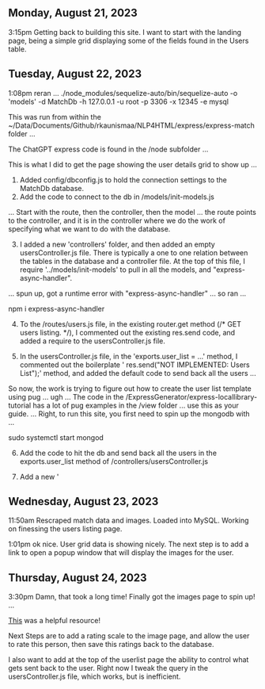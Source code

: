 ## Monday, August 21, 2023

3:15pm Getting back to building this site. I want to start with the landing page, being a simple grid displaying some of the fields found in the Users table.

## Tuesday, August 22, 2023

1:08pm reran ... ./node_modules/sequelize-auto/bin/sequelize-auto -o 'models' -d MatchDb -h 127.0.0.1 -u root -p 3306 -x 12345 -e mysql

This was run from within the ~/Data/Documents/Github/rkaunismaa/NLP4HTML/express/express-match folder ...

The ChatGPT express code is found in the /node subfolder ...

This is what I did to get the page showing the user details grid to show up ...

1) Added config/dbconfig.js to hold the connection settings to the MatchDb database.
2) Add the code to connect to the db in /models/init-models.js

... Start with the route, then the controller, then the model ... the route points to the controller, and it is in the controller where we do the work of specifying what we want to do with the database. 

 3) I added a new 'controllers' folder, and then added an empty usersController.js file. There is typically a one to one relation between the tables in the database and a controller file. At the top of this file, I require '../models/init-models' to pull in all the models, and "express-async-handler".

 ... spun up, got a runtime error with "express-async-handler" ... so ran ...

 npm i express-async-handler

 4) To the /routes/users.js file, in the existing router.get method (/* GET users listing. */), I commented out the existing res.send code, and added a require to the usersController.js file. 

 5) In the usersController.js file, in the 'exports.user_list = ...' method, I commented out the boilerplate ' res.send("NOT IMPLEMENTED: Users List");' method, and added the default code to send back all the users ...

 So now, the work is trying to figure out how to create the user list template using pug ... ugh ... The code in the /ExpressGenerator/express-locallibrary-tutorial has a lot of pug examples in the /view folder ... use this as your guide. ... Right, to run this site, you first need to spin up the mongodb with ... 

 sudo systemctl start mongod

 6) Add the code to hit the db and send back all the users in the exports.user_list method of /controllers/usersController.js

 7) Add a new '

 ## Wednesday, August 23, 2023

 11:50am Rescraped match data and images. Loaded into MySQL. Working on finessing the users listing page. 

 1:01pm ok nice. User grid data is showing nicely. The next step is to add a link to open a popup window that will display the images for the user.

## Thursday, August 24, 2023

3:30pm Damn, that took a long time! Finally got the images page to spin up! ...

[This](https://www.sitepoint.com/a-beginners-guide-to-pug/) was a helpful resource!

Next Steps are to add a rating scale to the image page, and allow the user to rate this person, then save this ratings back to the database.

I also want to add at the top of the userlist page the ability to control what gets sent back to the user. Right now I tweak the query in the usersController.js file, which works, but is inefficient. 